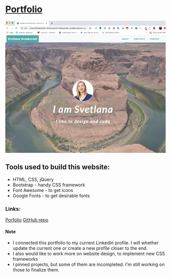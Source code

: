 # [Portfolio](https://sdemkovich.github.io/Portfolio/)

![Svetlana Demkovich Home Page Screenshot](/Assets/Images/Svetlana_Demkovich_Homepage_Screenshot.png)

## Tools used to build this website:
- HTML, CSS, jQuery
- Bootstrap - handy CSS framework
- Font Awesome - to get icons
- Google Fonts - to get desirable fonts

### Links:
[Porfolio](https://github.com/sdemkovich/Portfolio)
[GitHub repo](https://github.com/sdemkovich/Portfolio)


#### Note
* I connected this portfolio to my current LinkedIn profile. I will whether update the current one or create a new profile closer to the end.
* I also would like to work more on website design, to implement new CSS frameworks
* I pinned projects, but some of them are incompleted. I'm still working on those to finalize them.

